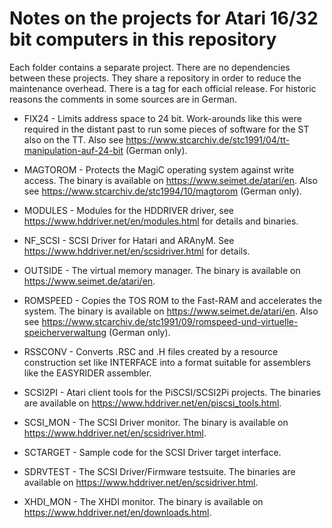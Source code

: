 # Notes on the projects for Atari 16/32 bit computers in this repository

Each folder contains a separate project. There are no dependencies between these projects. They share a repository in order to reduce the maintenance overhead. There is a tag for each official release. For historic reasons the comments in some sources are in German.

- FIX24 - Limits address space to 24 bit. Work-arounds like this were required in the distant past to run some pieces of software for the ST also on the TT. Also see https://www.stcarchiv.de/stc1991/04/tt-manipulation-auf-24-bit (German only).

- MAGTOROM - Protects the MagiC operating system against write access. The binary is available on https://www.seimet.de/atari/en. Also see https://www.stcarchiv.de/stc1994/10/magtorom (German only).

- MODULES - Modules for the HDDRIVER driver, see https://www.hddriver.net/en/modules.html for details and binaries.

- NF_SCSI - SCSI Driver for Hatari and ARAnyM. See https://www.hddriver.net/en/scsidriver.html for details.

- OUTSIDE - The virtual memory manager. The binary is available on https://www.seimet.de/atari/en.

- ROMSPEED - Copies the TOS ROM to the Fast-RAM and accelerates the system. The binary is available on https://www.seimet.de/atari/en. Also see https://www.stcarchiv.de/stc1991/09/romspeed-und-virtuelle-speicherverwaltung (German only).

- RSSCONV - Converts .RSC and .H files created by a resource construction set like INTERFACE into a format suitable for assemblers like the EASYRIDER assembler.

- SCSI2PI - Atari client tools for the PiSCSI/SCSI2Pi projects. The binaries are available on https://www.hddriver.net/en/piscsi_tools.html.

- SCSI_MON - The SCSI Driver monitor. The binary is available on https://www.hddriver.net/en/scsidriver.html.

- SCTARGET - Sample code for the SCSI Driver target interface.

- SDRVTEST - The SCSI Driver/Firmware testsuite. The binaries are available on https://www.hddriver.net/en/scsidriver.html.

- XHDI_MON - The XHDI monitor. The binary is available on https://www.hddriver.net/en/downloads.html.
